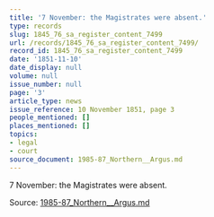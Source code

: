 ```yaml
---
title: '7 November: the Magistrates were absent.'
type: records
slug: 1845_76_sa_register_content_7499
url: /records/1845_76_sa_register_content_7499/
record_id: 1845_76_sa_register_content_7499
date: '1851-11-10'
date_display: null
volume: null
issue_number: null
page: '3'
article_type: news
issue_reference: 10 November 1851, page 3
people_mentioned: []
places_mentioned: []
topics:
- legal
- court
source_document: 1985-87_Northern__Argus.md
---
```


7 November: the Magistrates were absent.


Source: [1985-87_Northern__Argus.md](/downloads/markdown/1985-87_Northern__Argus.md)
